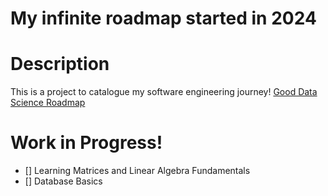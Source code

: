 # My infinite roadmap started in 2024

# Description

This is a project to catalogue my software engineering journey!
[Good Data Science Roadmap](https://i.am.ai/roadmap/)

# Work in Progress!
 - [] Learning Matrices and Linear Algebra Fundamentals
 - [] Database Basics

